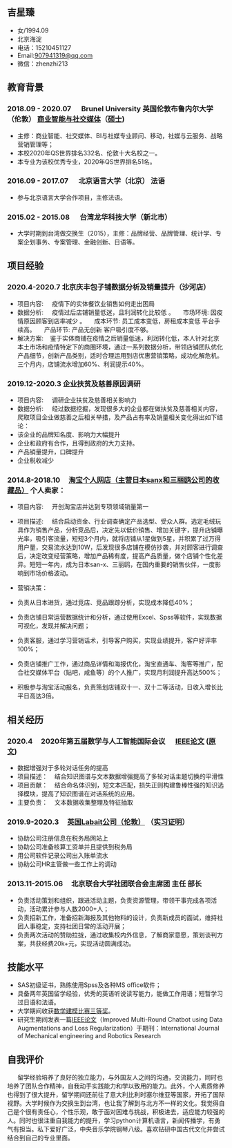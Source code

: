## 吉星臻
- 女/1994.09
- 北京海淀 
- 电话：15210451127
- Email:907941319@qq.com
- 微信：zhenzhi213


## 教育背景
### 2018.09 - 2020.07          &nbsp;&nbsp;&nbsp;&nbsp;  Brunel University 英国伦敦布鲁内尔大学 （伦敦）           [商业智能与社交媒体](https://github.com/xingzhenji/work/blob/gh-pages/毕业证.jpg)（[硕士](https://github.com/xingzhenji/work/blob/gh-pages/大使馆学位证明.jpg))
- 主修：商业智能、社交媒体、BI与社媒专业顾问、移动，社媒与云服务、战略营销管理等；
- 本校2020年QS世界排名332名、伦敦十大名校之一。
- 本专业为该校优秀专业，2020年QS世界排名51名。

### 2016.09 - 2017.07          &nbsp;&nbsp;&nbsp;&nbsp; 北京语言大学（北京）  法语
- 参与北京语言大学合作项目，主修法语。
### 2015.02 - 2015.08          &nbsp;&nbsp;&nbsp;&nbsp;  台湾龙华科技大学（新北市）    
- 大学时期到台湾做交换生（2015），主修：品牌经营、品牌管理、统计学、专案企划事务、专案管理、金融创新、日语等。

## 项目经验
### 2020.4-2020.7 北京庆丰包子铺数据分析及销量提升（沙河店）
- 项目内容: &nbsp;&nbsp;&nbsp;&nbsp;疫情下的实体餐饮业销售如何走出困局
- 数据分析: &nbsp;&nbsp;&nbsp;&nbsp;疫情过后店铺销量低迷，且利润转化比较低 。
&nbsp;&nbsp;&nbsp;&nbsp;市场环境: 因疫情原因顾客到店率减少 。
&nbsp;&nbsp;&nbsp;&nbsp;成本环节: 员工成本变低，房租成本变低 平台手续高。
&nbsp;&nbsp;&nbsp;&nbsp;产品环节: 产品无创新 客户吸引度不够。
- 解决方案:&nbsp;&nbsp;&nbsp;&nbsp;鉴于实体商铺在疫情之后销量低迷，利润转化低，本人针对北京本土市场和疫情特定下的商圈环境，通过一系列数据分析，带领店铺团队优化产品细节，创新产品类别，适时合理运用到店优惠营销策略，成功化解危机。三个月内，店铺流水增加60%、利润提示40%。



### 2019.12-2020.3 企业扶贫及慈善原因调研
- 项目内容: &nbsp;&nbsp;&nbsp;&nbsp;调研企业扶贫及慈善相关影响力
- 数据分析: &nbsp;&nbsp;&nbsp;&nbsp;经过数据挖掘，发现很多大的企业都在做扶贫及慈善相关内容，爬取项目企业做慈善之后相关举措，及产品占有率及销量相关变化得出如下结论：
- 该企业的品牌知名度、影响力大幅提升
- 企业和政府有合作，且得到政府的大力支持。
- 产品销量提升，口碑提升
- 企业税收减少

### 2014.8-2018.10       &nbsp;&nbsp;&nbsp;&nbsp;[淘宝个人网店（主营日本sanx和三丽鸥公司的收藏品）](https://shop116652074.taobao.com/?spm=a230r.7195193.1997079397.2.445c58baa3nNh1)           个人卖家：

- 项目内容: &nbsp;&nbsp;&nbsp;&nbsp;开创淘宝店并达到专项领域销量第一

- 项目描述:
 &nbsp;&nbsp;&nbsp;&nbsp;结合启动资金、行业调查确定产品选型、受众人群。选定毛绒玩具作为销售产品，分析竞品后，决定先以低价销售、增加关键字，提升店铺曝光率，吸引客流量，短短3个月内，就将店铺从1星做到5星，并积累了过万得用户量，交易流水达到10W，后发现很多店铺在模仿抄袭，并对顾客进行调查后，决定改变经营策略，增加产品稀有度，提高产品质量，做个店铺个性化差异。短短一年内，成为日本san-x、三丽鸥，在国内重要的销售伙伴，一度影响到市场价格波动。
- 营销决策：
- 负责从日本进货，通过竞店、竞品跟踪分析，实现成本降低40%；
- 负责店铺日常运营数据统计和分析，通过使用Excel、Spss等软件，实现数据可视化，发现并解决问题；
- 负责客服，通过学习营销话术，引导客户购买，实现业绩提升，客户好评率100%；
- 负责店铺推广工作，通过商品详情和海报优化，淘宝直通车、淘客等推广，配合社交媒体平台（贴吧，咸鱼等）的个人推广，实现月利润提升高达500%；
- 积极参与淘宝活动报名，负责策划店铺双十一、双十二等活动，日收入增长比平日高达3倍。


## 相关经历

### 2020.4         &nbsp;&nbsp;&nbsp;&nbsp;2020年第五届数学与人工智能国际会议 &nbsp;&nbsp;&nbsp;&nbsp; [IEEE论文](https://github.com/xingzhenji/work/blob/gh-pages/IEEE证明.pdf) ([原文](https://github.com/xingzhenji/work/blob/gh-pages/原文%20IEEE论文.pdf))

- 数据增强对于多轮对话任务的提高
- 项目描述：&nbsp;&nbsp;&nbsp;&nbsp;结合知识图谱与文本数据增强提高了多轮对话主题切换的平滑性
- 项目贡献：&nbsp;&nbsp;&nbsp;&nbsp;结合命名体识别，短文本匹配，损失正则构建鲁棒性强的知识选择模块，提高了知识图谱在对话系统的应用。
- 主要负责：&nbsp;&nbsp;&nbsp;&nbsp;文本数据收集整理及特征抽取


### 2019.9-2020.3               &nbsp;&nbsp;&nbsp;&nbsp;[英国Labait公司（伦敦）](http://www.labaitpro.co.uk)      （[实习证明](https://github.com/xingzhenji/work/blob/gh-pages/实习证明.jpg )）

- 协助公司注册信息在税务局网站上
- 协助公司准备核算工资单并且提供到税务局
- 用公司软件记录公司出入账单流水
- 协助公司HR主管做一些工作上的调动


### 2013.11-2015.06    &nbsp;&nbsp;&nbsp;&nbsp;北京联合大学社团联合会主席团   主任 部长

- 负责活动策划和组织，跟进活动主题，负责资源管理，带领干事完成各项活动，活动累计参与人数2000+人；
- 负责招新工作，准备招新海报及其他物料的设计，负责新成员的面试，维持社团人事稳定，支持社团日常的活动开展；
- 负责两次活动的赞助拉拢，通过收集校内外信息，了解商家意愿，策划谈判方案，共获经费20k+元，实现活动圆满成功。


## 技能水平

- SAS初级证书，熟练使用Spss及各种MS office软件；
- 具备两年英国留学经验，优秀的英语听说读写能力，能做工作用语；短暂学习过日语和法语。
- 大学期间收获[数学建模比赛三等奖](https://github.com/xingzhenji/work/blob/gh-pages/扫描.png)。
- 研究生期间发表一篇[IEEE论文](https://github.com/xingzhenji/work/blob/gh-pages/IEEE证明.pdf)（Improved Multi-Round Chatbot using Data Augmentations and Loss Regularization）于期刊：International Journal of Mechanical engineering and Robotics Research

## 自我评价
 
&nbsp;&nbsp;&nbsp;&nbsp;&nbsp;&nbsp;留学经验培养了良好的独立能力，与外国友人之间的沟通，交流能力，同时也培养了团队合作精神，自我动手实践能力和学以致用的能力。此外，个人素质修养也得到了很大提升，留学期间还前往了意大利比利时塞尔维亚等国家，开拓了国际视野。大学时候作为交换生到台湾，也让我了解到与北方不一样的文化。我觉得自己是个很有责任心，个性乐观，敢于面对困难与挑战，积极进去，适应能力较强的人。同时也很注重自我能力的提升，学习python计算机语言，新闻传播学，有勇气有担当。私下爱好广泛，中央音乐学院钢琴八级。喜欢钻研中国古代文化并尝试结合到自己的专业里面。
